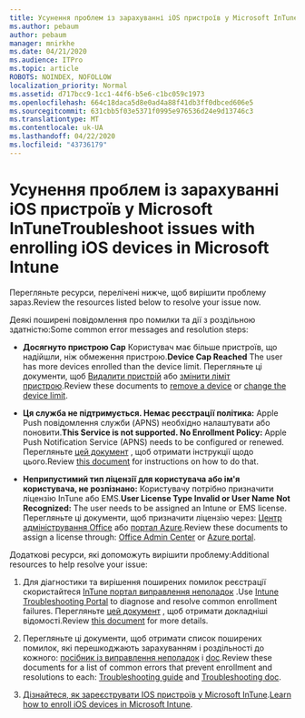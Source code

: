 ```yaml
---
title: Усунення проблем із зарахуванні iOS пристроїв у Microsoft InTune
ms.author: pebaum
author: pebaum
manager: mnirkhe
ms.date: 04/21/2020
ms.audience: ITPro
ms.topic: article
ROBOTS: NOINDEX, NOFOLLOW
localization_priority: Normal
ms.assetid: d717bcc9-1cc1-44f6-b5e6-c1bc059c1973
ms.openlocfilehash: 664c18daca5d8e0ad4a88f41db3ff0dbced606e5
ms.sourcegitcommit: 631cbb5f03e5371f0995e976536d24e9d13746c3
ms.translationtype: MT
ms.contentlocale: uk-UA
ms.lasthandoff: 04/22/2020
ms.locfileid: "43736179"
---
```

# <a name="troubleshoot-issues-with-enrolling-ios-devices-in-microsoft-intune"></a><span data-ttu-id="fc0db-102">Усунення проблем із зарахуванні iOS пристроїв у Microsoft InTune</span><span class="sxs-lookup"><span data-stu-id="fc0db-102">Troubleshoot issues with enrolling iOS devices in Microsoft Intune</span></span>

<span data-ttu-id="fc0db-103">Перегляньте ресурси, перелічені нижче, щоб вирішити проблему зараз.</span><span class="sxs-lookup"><span data-stu-id="fc0db-103">Review the resources listed below to resolve your issue now.</span></span> 
  
<span data-ttu-id="fc0db-104">Деякі поширені повідомлення про помилки та дії з роздільною здатністю:</span><span class="sxs-lookup"><span data-stu-id="fc0db-104">Some common error messages and resolution steps:</span></span>
  
- <span data-ttu-id="fc0db-105">**Досягнуто пристрою Cap** Користувач має більше пристроїв, що надійшли, ніж обмеження пристрою.</span><span class="sxs-lookup"><span data-stu-id="fc0db-105">**Device Cap Reached** The user has more devices enrolled than the device limit.</span></span> <span data-ttu-id="fc0db-106">Перегляньте ці документи, щоб [Видалити пристрій](https://docs.microsoft.com/intune/devices-wipe) або [змінити ліміт пристрою](https://docs.microsoft.com/intune/enrollment-restrictions-set#set-device-limit-restrictions).</span><span class="sxs-lookup"><span data-stu-id="fc0db-106">Review these documents to [remove a device](https://docs.microsoft.com/intune/devices-wipe) or [change the device limit](https://docs.microsoft.com/intune/enrollment-restrictions-set#set-device-limit-restrictions).</span></span>
    
- <span data-ttu-id="fc0db-107">**Ця служба не підтримується. Немає реєстрації політика:** Apple Push повідомлення служби (APNS) необхідно налаштувати або поновити.</span><span class="sxs-lookup"><span data-stu-id="fc0db-107">**This Service is not supported. No Enrollment Policy:** Apple Push Notification Service (APNS) needs to be configured or renewed.</span></span> <span data-ttu-id="fc0db-108">Перегляньте [цей документ](https://docs.microsoft.com/intune/apple-mdm-push-certificate-get) , щоб отримати інструкції щодо цього.</span><span class="sxs-lookup"><span data-stu-id="fc0db-108">Review [this document](https://docs.microsoft.com/intune/apple-mdm-push-certificate-get) for instructions on how to do that.</span></span> 
    
- <span data-ttu-id="fc0db-109">**Неприпустимий тип ліцензії для користувача або ім'я користувача, не розпізнано:** Користувачу потрібно призначити ліцензію InTune або EMS.</span><span class="sxs-lookup"><span data-stu-id="fc0db-109">**User License Type Invalid or User Name Not Recognized:** The user needs to be assigned an Intune or EMS license.</span></span> <span data-ttu-id="fc0db-110">Перегляньте ці документи, щоб призначити ліцензію через: [Центр адміністрування Office](https://docs.microsoft.com/intune/licenses-assign) або [портал Azure](https://docs.microsoft.com/azure/active-directory/license-users-groups).</span><span class="sxs-lookup"><span data-stu-id="fc0db-110">Review these documents to assign a license through: [Office Admin Center](https://docs.microsoft.com/intune/licenses-assign) or [Azure portal](https://docs.microsoft.com/azure/active-directory/license-users-groups).</span></span>
    
<span data-ttu-id="fc0db-111">Додаткові ресурси, які допоможуть вирішити проблему:</span><span class="sxs-lookup"><span data-stu-id="fc0db-111">Additional resources to help resolve your issue:</span></span>
  
1. <span data-ttu-id="fc0db-112">Для діагностики та вирішення поширених помилок реєстрації скористайтеся [InTune портал виправлення неполадок](https://devicemanagement.microsoft.com/#blade/Microsoft_Intune_DeviceSettings/TroubleshootBlade) .</span><span class="sxs-lookup"><span data-stu-id="fc0db-112">Use [Intune Troubleshooting Portal](https://devicemanagement.microsoft.com/#blade/Microsoft_Intune_DeviceSettings/TroubleshootBlade) to diagnose and resolve common enrollment failures.</span></span> <span data-ttu-id="fc0db-113">Перегляньте [цей документ](https://docs.microsoft.com/intune/help-desk-operators) , щоб отримати докладніші відомості.</span><span class="sxs-lookup"><span data-stu-id="fc0db-113">Review [this document](https://docs.microsoft.com/intune/help-desk-operators) for more details.</span></span> 
    
2. <span data-ttu-id="fc0db-114">Перегляньте ці документи, щоб отримати список поширених помилок, які перешкоджають зарахуванням і роздільності до кожного: [посібник із виправлення неполадок](https://support.microsoft.com/help/4039809/troubleshooting-ios-device-enrollment-in-intune) і [doc](https://docs.microsoft.com/intune-classic/troubleshoot/troubleshoot-device-enrollment-in-intune).</span><span class="sxs-lookup"><span data-stu-id="fc0db-114">Review these documents for a list of common errors that prevent enrollment and resolutions to each: [Troubleshooting guide](https://support.microsoft.com/help/4039809/troubleshooting-ios-device-enrollment-in-intune) and [Troubleshooting doc](https://docs.microsoft.com/intune-classic/troubleshoot/troubleshoot-device-enrollment-in-intune).</span></span>
    
3. <span data-ttu-id="fc0db-115">[Дізнайтеся, як зареєструвати IOS пристроїв у Microsoft InTune](https://docs.microsoft.com/intune/ios-enroll).</span><span class="sxs-lookup"><span data-stu-id="fc0db-115">[Learn how to enroll iOS devices in Microsoft Intune](https://docs.microsoft.com/intune/ios-enroll).</span></span>
    

